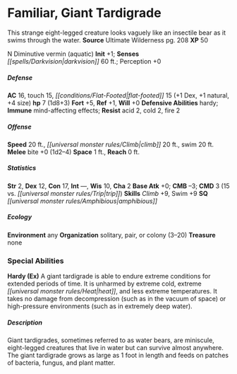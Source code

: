 ﻿---
cssclass: [monsters]
title1: Familiar, Giant Tardigrade
desc_short: This strange eight-legged creature looks vaguely like an insectile bear
  as it swims through the water.
title2: Giant Tardigrade
CR: 1/8
sources:
- name: Ultimate Wilderness
  page: 208
  link: http://paizo.com/products/btpy9ujo
XP: 50
alignment: N
size: Diminutive
type: vermin
subtypes:
- aquatic
initiative:
  bonus: 1
senses:
  darkvision: 60
AC:
  AC: 16
  touch: 15
  flat_footed: 15
  components:
    dex: 1
    natural: 1
    size: 4
HP:
  HP: 7
  long: 1d8+3
saves:
  fort: 5
  ref: 1
  will: 0
defensive_abilities:
- hardy
immunities:
- mind-affecting effects
resistances:
  acid: 2
  cold: 2
  fire: 2
speeds:
  base: 20
  climb: 20
  swim: 20
attacks:
  melee:
  - - text: bite +0 (1d2-4)
      entries:
      - - damage: 1d2-4
      attack: bite
      bonus:
      - 0
space: 1
reach: 0
ability_scores:
  STR: 2
  DEX: 12
  CON: 17
  INT:
  WIS: 10
  CHA: 2
BAB: 0
CMB: -3
CMD: 3
CMD_other: 15 vs. trip
skills:
  Climb: 9
  Swim: 9
  Perception: 0
special_qualities:
- amphibious
ecology:
  environment: any
  organization: solitary, pair, or colony (3-20)
  treasure_type: none
special_abilities:
  Hardy (Ex): A giant tardigrade is able to endure extreme conditions for extended
    periods of time. It is unharmed by extreme cold, extreme heat, and less extreme
    temperatures. It takes no damage from decompression (such as in the vacuum of
    space) or high-pressure environments (such as in extremely deep water).
desc_long: Giant tardigrades, sometimes referred to as water bears, are miniscule,
  eight-legged creatures that live in water but can survive almost anywhere. The giant
  tardigrade grows as large as 1 foot in length and feeds on patches of bacteria,
  fungus, and plant matter.

---

# Familiar, Giant Tardigrade
This strange eight-legged creature looks vaguely like an insectile bear as it swims through the water.
**Source** Ultimate Wilderness pg. 208
**XP** 50

N Diminutive vermin (aquatic)
**Init** +1; **Senses** _[[spells/Darkvision|darkvision]]_ 60 ft.; Perception +0

##### Defense

**AC** 16, touch 15, _[[conditions/Flat-Footed|flat-footed]]_ 15 (+1 Dex, +1 natural, +4 size)
**hp** 7 (1d8+3)
**Fort** +5, **Ref** +1, **Will** +0
**Defensive Abilities** hardy; **Immune** mind-affecting effects; **Resist** acid 2, cold 2, fire 2

##### Offense
**Speed** 20 ft., _[[universal monster rules/Climb|climb]]_ 20 ft., swim 20 ft.
**Melee** bite +0 (1d2–4)
**Space** 1 ft., **Reach** 0 ft.

##### Statistics
**Str** 2, **Dex** 12, **Con** 17, **Int** —, **Wis** 10, **Cha** 2
**Base Atk** +0; **CMB** –3; **CMD** 3 (15 vs. _[[universal monster rules/Trip|trip]]_)
**Skills** _Climb_ +9, Swim +9
**SQ** _[[universal monster rules/Amphibious|amphibious]]_

##### Ecology

**Environment** any
**Organization** solitary, pair, or colony (3–20)
**Treasure** none

### Special Abilities

**Hardy (Ex)** A giant tardigrade is able to endure extreme conditions for extended periods of time. It is unharmed by extreme cold, extreme _[[universal monster rules/Heat|heat]]_, and less extreme temperatures. It takes no damage from decompression (such as in the vacuum of space) or high-pressure environments (such as in extremely deep water).

##### Description

Giant tardigrades, sometimes referred to as water bears, are miniscule, eight-legged creatures that live in water but can survive almost anywhere. The giant tardigrade grows as large as 1 foot in length and feeds on patches of bacteria, fungus, and plant matter.
